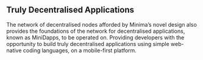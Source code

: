 ## Truly Decentralised Applications

The network of decentralised nodes afforded by Minima’s novel design also provides the foundations of the network for decentralised applications, known as MiniDapps, to be operated on. Providing developers with the opportunity to build truly decentralised applications using simple web-native coding languages, on a mobile-first platform. 
